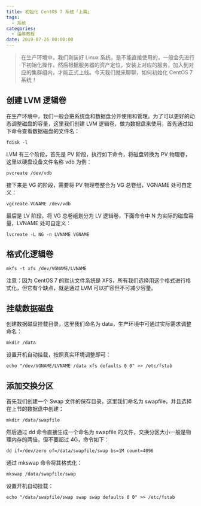 ```yaml
---
title: 初始化 CentOS 7 系统「上篇」
tags:
  - 系统
categories:
  - 运维教程
date: 2019-07-26 00:00:00
---
```


> 在生产环境中，我们刚装好 Linux 系统，是不能直接使用的，一般会先进行下初始化操作，然后根据服务器的资产定位，安装上对应的服务，加入到对应的集群组内，才能正式上线。今天我们就来聊聊，如何初始化 CentOS 7 系统！

<!-- more -->

## 创建 LVM 逻辑卷

在生产环境中，我们一般会把系统盘和数据盘分开使用和管理。为了可以更好的动态调整磁盘的容量，这里我们创建 LVM 逻辑卷，做为数据盘来使用，首先通过如下命令查看数据磁盘的文件名：

```
fdisk -l
```

LVM 有三个阶段，首先是 PV 阶段，执行如下命令，将磁盘转换为 PV 物理卷，这里以硬盘设备文件名称 vdb 为例：

```
pvcreate /dev/vdb
```

接下来是 VG 的阶段，需要将 PV 物理卷整合为 VG 总卷组，VGNAME 处可自定义：

```
vgcreate VGNAME /dev/vdb
```

最后是 LV 阶段，将 VG 总卷组划分为 LV 逻辑卷，下面命令中 N 为实际的磁盘容量，LVNAME 处可自定义：

```
lvcreate -L NG -n LVNAME VGNAME
```

## 格式化逻辑卷

```
mkfs -t xfs /dev/VGNAME/LVNAME
```

注意：因为 CentOS 7 的默认文件系统是 XFS，所有我们选择用这个格式进行格式化，但它有个缺点，就是通过 LVM 可以扩容但不可减少容量。

## 挂载数据磁盘

创建数据磁盘挂载目录，这里我们命名为 data，生产环境中可通过实际需求调整命名：

```
mkdir /data
```

设置开机自动挂载，按照真实环境调整即可：

```
echo "/dev/VGNAME/LVNAME /data xfs defaults 0 0" >> /etc/fstab
```

## 添加交换分区

首先我们创建一个 Swap 文件的保存目录，这里我们命名为 swapfile，并且选择在上节的数据盘中创建：

```
mkdir /data/swapfile
```

然后通过 dd 命令直接生成一个命名为 swapfile 的文件，交换分区大小一般是物理内存的两倍，但不要超过 4G，命令如下：

```
dd if=/dev/zero of=/data/swapfile/swap bs=1M count=4096
```

通过 mkswap 命令将其格式化：

```
mkswap /data/swapfile/swap
```

设置开机自动挂载：

```
echo "/data/swapfile/swap swap swap defaults 0 0" >> /etc/fstab
```
